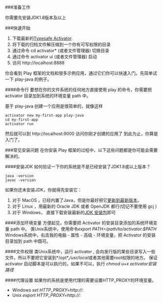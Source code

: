 ###准备工作

你需要先安装JDK1.8版本及以上

###快速开始

1. 下载最新的[Typesafe	 Activator](https://typesafe.com/get-started).
2. 将下载的归档文件解压缩到一个你有可写权限的目录
3. 通过命令 cd activator* (或者文件管理器) 切换目录
4. 通过命令 activator ui (或者文件管理器) 启动
5. 访问 http://localhost:8888

你会看到 Play 框架的文档和很多示例应用，通过它们你可以快速入门。先简单试一下 play-java 的例子。

####命令行
要想在你的文件系统的任何地方直接使用 play 的命令，你需要把 activator 目录加到系统的环境变量 path 中。

基于 play-java 创建一个应用是很简单的，就像这样

	activator new my-first-app play-java
	cd my-first-app
	activator run

然后就可以到 http://localhost:9000 访问你刚才创建的应用了
到此为止，你算是入门了。

###常见安装问题
在你安装 Play 框架的过程中，以下这些问题都是你可能会需要解决的。

####安装JDK
如何验证一下你的系统是不是已经安装了JDK1.8或以上版本？

	java -version
	javac -version
如果你还未安装JDK，你就得先安装它：
1. 对于 MacOS ，已经内置了Java，但是你最好把它[更新到最新版本](http://www.oracle.com/technetwork/java/javase/downloads/index.html)。
2. 对于 Linux ，用最新的 Oracle JDK 或者 OpenJDK 都行(切记不要使用 gcj )
3. 对于 Windows， 直接下载安装最新的[JDK 安装包](http://www.oracle.com/technetwork/java/javase/downloads/index.html)即可

####添加环境变量
方便起见，你需要把 Activator 的安装目录添加的系统环境变量 path 中。
类Unix系统中，使用命令*export PATH=/path/to/activator:$PATH*
Windows系统中，右击我的电脑 - 属性 - 高级 - 环境变量，把 Activator 的安装目录加到 path 中既可。

####文件权限
类Unix系统中，运行 activator , 会向发行版的某些目录写入一些文件，所以不要把它安装到*/opt*,*/usr/local*或者其他需要root权限的地方。
保证 activator 启动脚本是可以执行的，如果不可以，执行 *chmod u+x activator安装路径*

####代理设置
如果你的系统是使用代理的需要设置HTTP_PROXY的环境变量。
+ Windows *set HTTP_PROXY=http://<host>:<port>*
+ Unix *export HTTP_PROXY=http://<host>:<port>*
